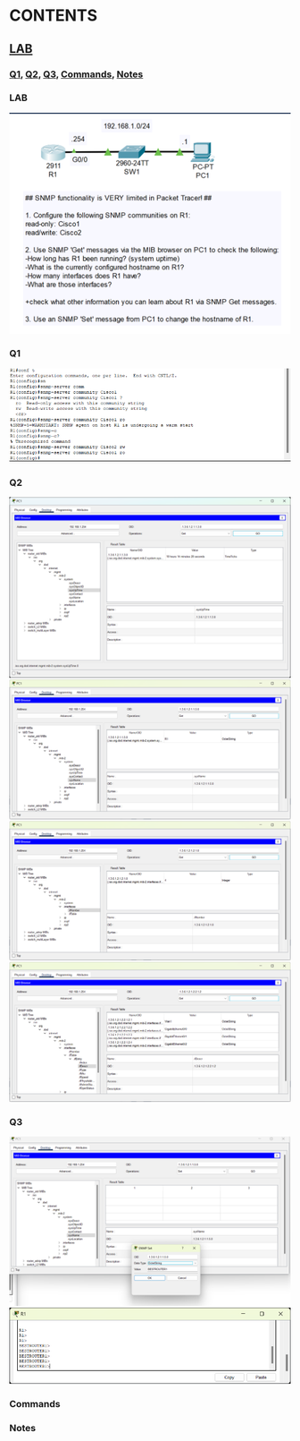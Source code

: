 # CONTENTS

## [LAB](#lab)
### [Q1](#q1), [Q2](#q2), [Q3](#q3), [Commands](#commands), [Notes](#notes)

### <a name="lab"></a>LAB

<img src="../00-files/PacketTracer_aoUJqtVBLM.png" alt="Resim" width="800">

### <a name="q1"></a>Q1

<img src="../00-files/PacketTracer_B27yZAexrI.png" alt="Resim" width="800">

### <a name="q2"></a>Q2

<img src="../00-files/PacketTracer_6wI2ObwATn.png" alt="Resim">
<img src="../00-files/PacketTracer_SZpc27p6WI.png" alt="Resim">
<img src="../00-files/PacketTracer_vdupDoRhPz.png" alt="Resim">
<img src="../00-files/PacketTracer_PgvfMKWRRP.png" alt="Resim">

### <a name="q3"></a>Q3

<img src="../00-files/PacketTracer_7aoI7eOY8c.png" alt="Resim">
<img src="../00-files/PacketTracer_ixzx7fbN3Y.png" alt="Resim">

### <a name="commands"></a>Commands

### <a name="notes"></a>Notes